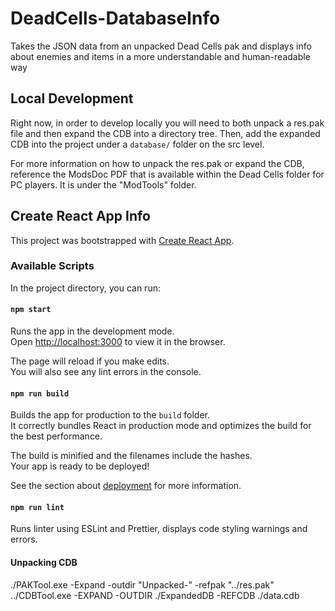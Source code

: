 # DeadCells-DatabaseInfo

Takes the JSON data from an unpacked Dead Cells pak and displays info about enemies and items in a more understandable and human-readable way

## Local Development

Right now, in order to develop locally you will need to both unpack a res.pak file and then expand the CDB into a directory tree. Then, add the expanded CDB into the project under a `database/` folder on the src level.

For more information on how to unpack the res.pak or expand the CDB, reference the ModsDoc PDF that is available within the Dead Cells folder for PC players. It is under the "ModTools" folder.

## Create React App Info

This project was bootstrapped with [Create React App](https://github.com/facebook/create-react-app).

### Available Scripts

In the project directory, you can run:

#### `npm start`

Runs the app in the development mode.<br />
Open [http://localhost:3000](http://localhost:3000) to view it in the browser.

The page will reload if you make edits.<br />
You will also see any lint errors in the console.

#### `npm run build`

Builds the app for production to the `build` folder.<br />
It correctly bundles React in production mode and optimizes the build for the best performance.

The build is minified and the filenames include the hashes.<br />
Your app is ready to be deployed!

See the section about [deployment](https://facebook.github.io/create-react-app/docs/deployment) for more information.

#### `npm run lint`

Runs linter using ESLint and Prettier, displays code styling warnings and errors.

#### Unpacking CDB

./PAKTool.exe -Expand -outdir "Unpacked-<Date>" -refpak "../res.pak"
../CDBTool.exe -EXPAND -OUTDIR ./ExpandedDB -REFCDB ./data.cdb

